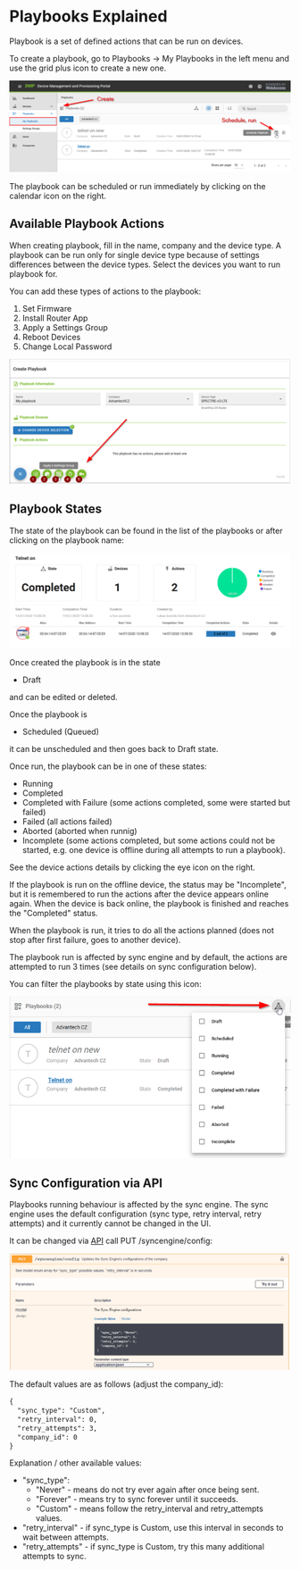 # Playbooks Explained 

Playbook is a set of defined actions that can be run on devices. 

To create a playbook, go to Playbooks -> My Playbooks in the left menu and use the grid plus icon to create a new one.

![Playbooks](../images/explanations-discussions/playbooks/01.png "Playbooks")

The playbook can be scheduled or run immediately by clicking on the calendar icon on the right.

## Available Playbook Actions

When creating playbook, fill in the name, company and the device type. A playbook can be run only for single device type because of settings differences between the device types. Select the devices you want to run playbook for.

You can add these types of actions to the playbook:

1. Set Firmware
2. Install Router App
3. Apply a Settings Group
4. Reboot Devices
5. Change Local Password

![Playbooks](../images/explanations-discussions/playbooks/02.png "Playbooks")

## Playbook States

The state of the playbook can be found in the list of the playbooks or after clicking on the playbook name:

![Playbooks](../images/explanations-discussions/playbooks/03.png "Playbooks")

Once created the playbook is in the state
* Draft 

and can be edited or deleted. 

Once the playbook is

* Scheduled (Queued) 

it can be unscheduled and then goes back to Draft state. 

Once run, the playbook can be in one of these states:

* Running
* Completed
* Completed with Failure (some actions completed, some were started but failed)
* Failed (all actions failed)
* Aborted (aborted when runnig)
* Incomplete (some actions completed, but some actions could not be started, e.g. one device is offline during all attempts to run a playbook).

See the device actions details by clicking the eye icon on the right.

If the playbook is run on the offline device, the status may be "Incomplete", but it is remembered to run the actions after the device appears online again. When the device is back online, the playbook is finished and reaches the "Completed" status.

When the playbook is run, it tries to do all the actions planned (does not stop after first failure, goes to another device).

The playbook run is affected by sync engine and by default, the actions are attempted to run 3 times (see details on sync configuration below).

You can filter the playbooks by state using this icon:

![Playbooks](../images/explanations-discussions/playbooks/04.png "Playbooks")


## Sync Configuration via API

Playbooks running behaviour is affected by the sync engine. The sync engine uses the default configuration (sync type, retry interval, retry attempts) and it currently cannot be changed in the UI.

It can be changed via [API](https://api.wadmp.com/#!/apis/cc753663-54c3-447a-b536-6354c3047ae6/detail) call PUT /syncengine/config:

![Playbooks](../images/explanations-discussions/playbooks/05.png "Playbooks")

The default values are as follows (adjust the company_id):

```
{
  "sync_type": "Custom",
  "retry_interval": 0,
  "retry_attempts": 3,
  "company_id": 0
}
```

Explanation / other available values:

* "sync_type": 
  * "Never" - means do not try ever again after once being sent.
  * "Forever" - means try to sync forever until it succeeds.
  * "Custom" - means follow the retry_interval and retry_attempts values.
* "retry_interval" - if sync_type is Custom, use this interval in seconds to wait between attempts.
* "retry_attempts" - if sync_type is Custom, try this many additional attempts to sync.



